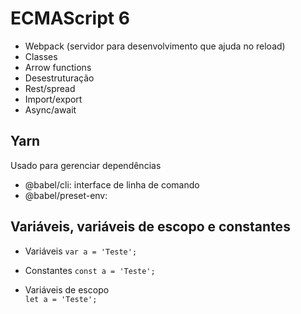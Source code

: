 # ECMAScript 6

* Webpack (servidor para desenvolvimento que ajuda no reload)
* Classes
* Arrow functions
* Desestruturação
* Rest/spread
* Import/export
* Async/await

## Yarn
Usado para gerenciar dependências

* @babel/cli: interface de linha de comando
* @babel/preset-env: 

## Variáveis, variáveis de escopo e constantes
* Variáveis
`var a = 'Teste';`

* Constantes
`const a = 'Teste';`

* Variáveis de escopo  
`let a = 'Teste';`
